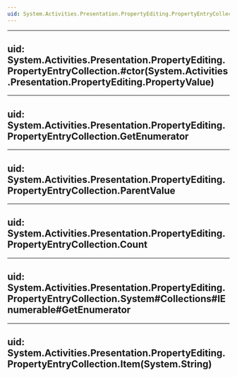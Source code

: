 ```yaml
---
uid: System.Activities.Presentation.PropertyEditing.PropertyEntryCollection
---
```


---
uid: System.Activities.Presentation.PropertyEditing.PropertyEntryCollection.#ctor(System.Activities.Presentation.PropertyEditing.PropertyValue)
---

---
uid: System.Activities.Presentation.PropertyEditing.PropertyEntryCollection.GetEnumerator
---

---
uid: System.Activities.Presentation.PropertyEditing.PropertyEntryCollection.ParentValue
---

---
uid: System.Activities.Presentation.PropertyEditing.PropertyEntryCollection.Count
---

---
uid: System.Activities.Presentation.PropertyEditing.PropertyEntryCollection.System#Collections#IEnumerable#GetEnumerator
---

---
uid: System.Activities.Presentation.PropertyEditing.PropertyEntryCollection.Item(System.String)
---
